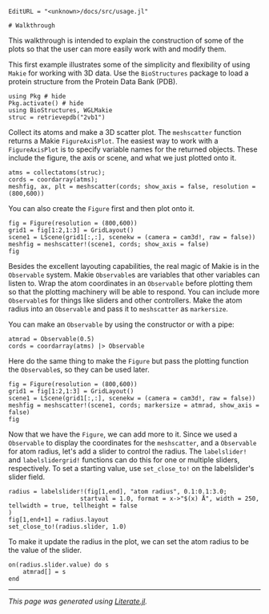 ```@meta
EditURL = "<unknown>/docs/src/usage.jl"
```

````@example usage
# Walkthrough
````

This walkthrough is intended to explain the construction of some of the plots so that the user can
more easily work with and modify them.

This first example illustrates some of the simplicity and flexibility of using `Makie` for working with 3D
data. Use the `BioStructures` package to load a protein structure from the Protein Data Bank (PDB).

````@example usage
using Pkg # hide
Pkg.activate() # hide
using BioStructures, WGLMakie
struc = retrievepdb("2vb1")
````

Collect its atoms and make a 3D scatter plot. The `meshscatter` function returns a Makie `FigureAxisPlot`.
The easiest way to work with a `FigureAxisPlot` is to specify variable names for the returned objects.
These include the figure, the axis or scene, and what we just plotted onto it.

````@example usage
atms = collectatoms(struc);
cords = coordarray(atms);
meshfig, ax, plt = meshscatter(cords; show_axis = false, resolution = (800,600))
````

You can also create the `Figure` first and then plot onto it.

````@example usage
fig = Figure(resolution = (800,600))
grid1 = fig[1:2,1:3] = GridLayout()
scene1 = LScene(grid1[:,:], scenekw = (camera = cam3d!, raw = false))
meshfig = meshscatter!(scene1, cords; show_axis = false)
fig
````

Besides the excellent layouting capabilities, the real magic of Makie is in the `Observable` system.
Makie `Observable`s are variables that other variables can listen to. Wrap the atom coordinates in
an `Observable` before plotting them so that the plotting machinery will be able to respond. You can
include more `Observable`s for things like sliders and other controllers. Make the atom radius into an
`Observable` and pass it to `meshscatter` as `markersize`.

You can make an `Observable` by using the constructor or with a pipe:

````@example usage
atmrad = Observable(0.5)
cords = coordarray(atms) |> Observable
````

Here do the same thing to make the `Figure` but pass the plotting function the `Observable`s, so
they can be used later.

````@example usage
fig = Figure(resolution = (800,600))
grid1 = fig[1:2,1:3] = GridLayout()
scene1 = LScene(grid1[:,:], scenekw = (camera = cam3d!, raw = false))
meshfig = meshscatter!(scene1, cords; markersize = atmrad, show_axis = false)
fig
````

Now that we have the `Figure`, we can add more to it. Since we used a `Observable` to display the coordinates
for the `meshscatter`, and a `Observable` for atom radius, let's add a slider to control the radius. The
`labelslider!` and `labelslidergrid!` functions can do this for one or multiple sliders, respectively. To set
a starting value, use `set_close_to!` on the labelslider's slider field.

````@example usage
radius = labelslider!(fig[1,end], "atom radius", 0.1:0.1:3.0;
                    startval = 1.0, format = x->"$(x) Å", width = 250, tellwidth = true, tellheight = false
)
fig[1,end+1] = radius.layout
set_close_to!(radius.slider, 1.0)
````

To make it update the radius in the plot, we can set the atom radius to be the value of the slider.

````@example usage
on(radius.slider.value) do s
    atmrad[] = s
end
````

---

*This page was generated using [Literate.jl](https://github.com/fredrikekre/Literate.jl).*

